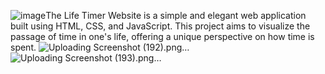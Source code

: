 ![image](https://github.com/user-attachments/assets/6392e3bc-72ca-41cb-bdb4-2b55de812bad)The Life Timer Website is a simple and elegant web application built using HTML, CSS, and JavaScript. This project aims to visualize the passage of time in one's life, offering a unique perspective on how time is spent.
![Uploading Screenshot (192).png…]()
![Uploading Screenshot (193).png…]()
